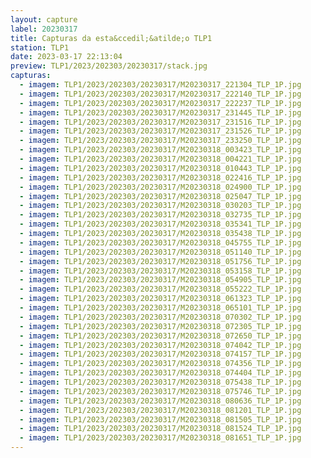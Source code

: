 ```yaml
---
layout: capture
label: 20230317
title: Capturas da esta&ccedil;&atilde;o TLP1
station: TLP1
date: 2023-03-17 22:13:04
preview: TLP1/2023/202303/20230317/stack.jpg
capturas:
  - imagem: TLP1/2023/202303/20230317/M20230317_221304_TLP_1P.jpg
  - imagem: TLP1/2023/202303/20230317/M20230317_222140_TLP_1P.jpg
  - imagem: TLP1/2023/202303/20230317/M20230317_222237_TLP_1P.jpg
  - imagem: TLP1/2023/202303/20230317/M20230317_231445_TLP_1P.jpg
  - imagem: TLP1/2023/202303/20230317/M20230317_231516_TLP_1P.jpg
  - imagem: TLP1/2023/202303/20230317/M20230317_231526_TLP_1P.jpg
  - imagem: TLP1/2023/202303/20230317/M20230317_233250_TLP_1P.jpg
  - imagem: TLP1/2023/202303/20230317/M20230318_003423_TLP_1P.jpg
  - imagem: TLP1/2023/202303/20230317/M20230318_004221_TLP_1P.jpg
  - imagem: TLP1/2023/202303/20230317/M20230318_010443_TLP_1P.jpg
  - imagem: TLP1/2023/202303/20230317/M20230318_022416_TLP_1P.jpg
  - imagem: TLP1/2023/202303/20230317/M20230318_024900_TLP_1P.jpg
  - imagem: TLP1/2023/202303/20230317/M20230318_025047_TLP_1P.jpg
  - imagem: TLP1/2023/202303/20230317/M20230318_030203_TLP_1P.jpg
  - imagem: TLP1/2023/202303/20230317/M20230318_032735_TLP_1P.jpg
  - imagem: TLP1/2023/202303/20230317/M20230318_035341_TLP_1P.jpg
  - imagem: TLP1/2023/202303/20230317/M20230318_035438_TLP_1P.jpg
  - imagem: TLP1/2023/202303/20230317/M20230318_045755_TLP_1P.jpg
  - imagem: TLP1/2023/202303/20230317/M20230318_051140_TLP_1P.jpg
  - imagem: TLP1/2023/202303/20230317/M20230318_051756_TLP_1P.jpg
  - imagem: TLP1/2023/202303/20230317/M20230318_053158_TLP_1P.jpg
  - imagem: TLP1/2023/202303/20230317/M20230318_054905_TLP_1P.jpg
  - imagem: TLP1/2023/202303/20230317/M20230318_055222_TLP_1P.jpg
  - imagem: TLP1/2023/202303/20230317/M20230318_061323_TLP_1P.jpg
  - imagem: TLP1/2023/202303/20230317/M20230318_065101_TLP_1P.jpg
  - imagem: TLP1/2023/202303/20230317/M20230318_070302_TLP_1P.jpg
  - imagem: TLP1/2023/202303/20230317/M20230318_072305_TLP_1P.jpg
  - imagem: TLP1/2023/202303/20230317/M20230318_072650_TLP_1P.jpg
  - imagem: TLP1/2023/202303/20230317/M20230318_074042_TLP_1P.jpg
  - imagem: TLP1/2023/202303/20230317/M20230318_074157_TLP_1P.jpg
  - imagem: TLP1/2023/202303/20230317/M20230318_074356_TLP_1P.jpg
  - imagem: TLP1/2023/202303/20230317/M20230318_074404_TLP_1P.jpg
  - imagem: TLP1/2023/202303/20230317/M20230318_075438_TLP_1P.jpg
  - imagem: TLP1/2023/202303/20230317/M20230318_075746_TLP_1P.jpg
  - imagem: TLP1/2023/202303/20230317/M20230318_080636_TLP_1P.jpg
  - imagem: TLP1/2023/202303/20230317/M20230318_081201_TLP_1P.jpg
  - imagem: TLP1/2023/202303/20230317/M20230318_081505_TLP_1P.jpg
  - imagem: TLP1/2023/202303/20230317/M20230318_081524_TLP_1P.jpg
  - imagem: TLP1/2023/202303/20230317/M20230318_081651_TLP_1P.jpg
---
```

